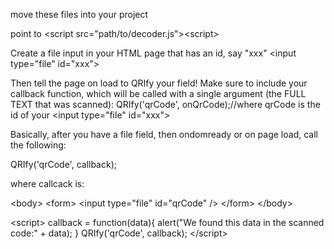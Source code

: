 move these files into your project


point to &lt;script src="path/to/decoder.js">&lt;script>


Create a file input in your HTML page that has an id, say "xxx"
        &lt;input type="file" id="xxx">


Then tell the page on load to QRIfy your field! Make sure to include your callback function, 
which will be called with a single argument (the FULL TEXT that was scanned): QRIfy('qrCode', onQrCode);//where qrCode is the id of your 
        &lt;input type="file" id="xxx">


Basically, after you have a file field, then ondomready or on page load, call the following:

QRIfy('qrCode', callback);

where callcack is:

&lt;body>
&lt;form>
    &lt;input type="file" id="qrCode" />
&lt;/form>
&lt;/body>

&lt;script>
  callback = function(data){
    alert("We found this data in the scanned code:" + data);
  }
   QRIfy('qrCode', callback);
&lt;/script>
